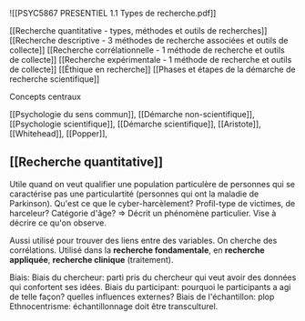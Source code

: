 ![[PSYC5867 PRESENTIEL 1.1  Types de recherche.pdf]]

[[Recherche quantitative - types, méthodes et outils de recherches]]
[[Recherche descriptive - 3 méthodes de recherche associées et outils de collecte]]
[[Recherche corrélationnelle - 1 méthode de recherche et outils de collecte]]
[[Recherche expérimentale - 1 méthode de recherche et outils de collecte]]
[[Éthique en recherche]]
[[Phases et étapes de la démarche de recherche scientifique]]

Concepts centraux

[[Psychologie du sens commun]], [[Démarche non-scientifique]], [[Psychologie scientifique]], [[Démarche scientifique]], [[Aristote]], [[Whitehead]], [[Popper]], 


## [[Recherche quantitative]]
Utile quand on veut qualifier une population particulère de personnes qui se caractérise pas une particulartité (personnes qui ont la maladie de Parkinson). Qu'est ce que le cyber-harcèlement? Profil-type de victimes, de harceleur? Catégorie d'âge?
=> Décrit un phénomène particulier. Vise à décrire ce qu'on observe.

Aussi utilisé pour trouver des liens entre des variables. On cherche des corrélations.
Utilisé dans la **recherche fondamentale**, en **recherche appliquée**, **recherche clinique** (traitement).


Biais:
Biais du chercheur: parti pris du chercheur qui veut avoir des données qui confortent ses idées.
Biais du participant: pourquoi le participants a agi de telle façon? quelles influences externes?
Biais de l'échantillon: plop
Ethnocentrisme: échantillonnage doit être transculturel.


